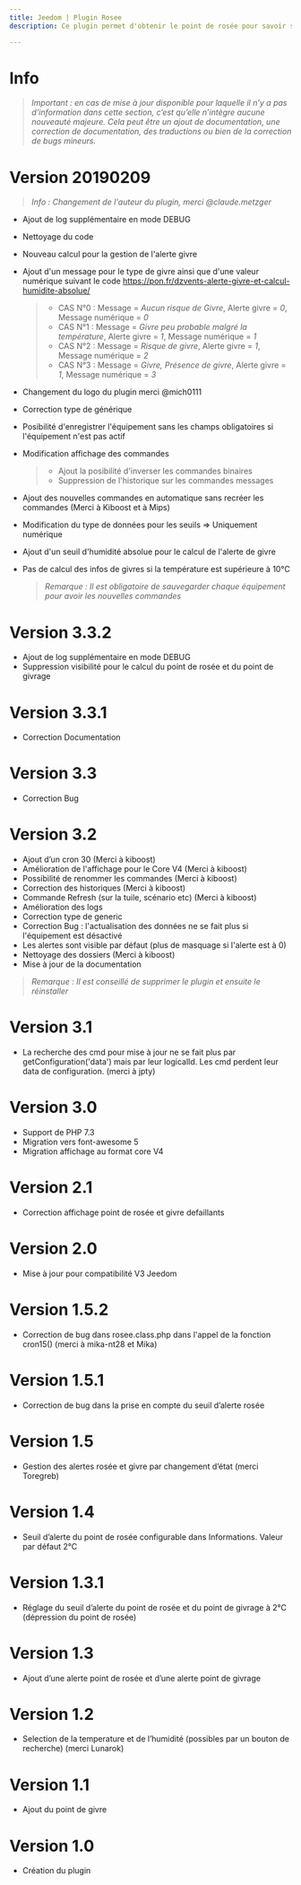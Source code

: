 ```yaml
---
title: Jeedom | Plugin Rosee
description: Ce plugin permet d'obtenir le point de rosée pour savoir si l'herbe sera mouillée le matin, ou bien en hiver savoir si il va falloir gratter le pare-brise. Pour fonctionner, on doit indiquer un équipement température et un équipement humidité (extérieures, bien-sûr…)

---
```


# Info
>*Important : en cas de mise à jour disponible pour laquelle il n’y a pas d’information dans cette section, c’est qu’elle n’intègre aucune nouveauté majeure. Cela peut être un ajout de documentation, une correction de documentation, des traductions ou bien de la correction de bugs mineurs.*

# Version 20190209

>*Info : Changement de l'auteur du plugin, merci @claude.metzger*

- Ajout de log supplémentaire en mode DEBUG
- Nettoyage du code
- Nouveau calcul pour la gestion de l'alerte givre
- Ajout d'un message pour le type de givre ainsi que d'une valeur numérique suivant le code https://pon.fr/dzvents-alerte-givre-et-calcul-humidite-absolue/
    >- CAS N°0 : Message =  *Aucun risque de Givre*, Alerte givre = *0*, Message numérique = *0*
    >- CAS N°1 : Message =  *Givre peu probable malgré la température*, Alerte givre = *1*, Message numérique = *1*
    >- CAS N°2 : Message =  *Risque de givre*, Alerte givre = *1*, Message numérique = *2*
    >- CAS N°3 : Message =  *Givre, Présence de givre*, Alerte givre = *1*, Message numérique = *3*
- Changement du logo du plugin merci @mich0111
- Correction type de générique
- Posibilité d'enregistrer l'équipement sans les champs obligatoires si l'équipement n'est pas actif
- Modification affichage des commandes
    >- Ajout la posibilité d'inverser les commandes binaires
    >- Suppression de l'historique sur les commandes messages
- Ajout des nouvelles commandes en automatique sans recréer les commandes (Merci à Kiboost et à Mips)
- Modification du type de données pour les seuils => Uniquement numérique
- Ajout d'un seuil d'humidité absolue pour le calcul de l'alerte de givre
- Pas de calcul des infos de givres si la température est supérieure à 10°C
    
    >*Remarque : Il est obligatoire de sauvegarder chaque équipement pour avoir les nouvelles commandes*

# Version 3.3.2

- Ajout de log supplémentaire en mode DEBUG
- Suppression visibilité pour le calcul du point de rosée et du point de givrage

# Version 3.3.1

- Correction Documentation

# Version 3.3

- Correction Bug

# Version 3.2

- Ajout d’un cron 30 (Merci à kiboost)
- Amélioration de l'affichage pour le Core V4 (Merci à kiboost)
- Possibilité de renommer les commandes (Merci à kiboost)
- Correction des historiques (Merci à kiboost)
- Commande Refresh (sur la tuile, scénario etc) (Merci à kiboost)
- Amélioration des logs
- Correction type de generic
- Correction Bug : l'actualisation des données ne se fait plus si l'équipement est désactivé
- Les alertes sont visible par défaut (plus de masquage si l'alerte est à 0)
- Nettoyage des dossiers (Merci à kiboost)
- Mise à jour de la documentation

>*Remarque : Il est conseillé de supprimer le plugin et ensuite le réinstaller*

# Version 3.1

- La recherche des cmd pour mise à jour ne se fait plus par getConfiguration('data') mais par leur logicalId. Les cmd perdent leur data de configuration. (merci à  jpty)

# Version 3.0

- Support de PHP 7.3
- Migration vers font-awesome 5
- Migration affichage au format core V4

# Version 2.1

- Correction affichage point de rosée et givre defaillants

# Version 2.0

- Mise à jour pour compatibilité V3 Jeedom

# Version 1.5.2

- Correction de bug dans rosee.class.php dans l'appel de la fonction cron15() (merci à mika-nt28 et Mika)

# Version 1.5.1

- Correction de bug dans la prise en compte du seuil d’alerte rosée

# Version 1.5

- Gestion des alertes rosée et givre par changement d’état (merci Toregreb)

# Version 1.4

- Seuil d’alerte du point de rosée configurable dans Informations. Valeur par défaut 2°C

# Version 1.3.1

- Réglage du seuil d’alerte du point de rosée et du point de givrage à 2°C (dépression du point de rosée)

# Version 1.3

- Ajout d’une alerte point de rosée et d’une alerte point de givrage

# Version 1.2

- Selection de la temperature et de l’humidité (possibles par un bouton de recherche) (merci Lunarok)

# Version 1.1

- Ajout du point de givre

# Version 1.0

- Création du plugin
